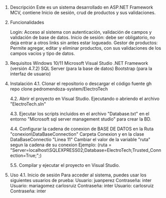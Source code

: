 1. Descripción
	Este es un sistema desarrollado en ASP.NET Framework MCV, contiene Inicio de sesión, crud de productos y sus validaciones.

2. Funcionalidades

	Login: Acceso al sistema con autenticación, validación de campos y validación de base de datos.
	Inicio de sesión: debe ser obligatorio, no deja entrar a otros links sin antes estar logueado.
	Gestor de productos: Permite agregar, editar y eliminar productos, con sus validaciones de los campos vacíos y tipo de datos.

3. Requisitos
	Windows 10/11
	Microsoft Visual Studio
	.NET Framework (versión 4.7.2)
	SQL Server (para la base de datos)
	Bootstrap (para la interfaz de usuario)

4. Instalación
	4.1. Clonar el repositorio o descargar el código fuente
   		gh repo clone pedromendoza-system/ElectroTech	

	4.2. Abrir el proyecto en Visual Studio.
   		Ejecutando o abriendo el archivo   "ElectroTech.sln"

	4.3. Ejecutar los scripts incluidos en el archivo "Database.txt" en el entorno "Microsoft sql server management studio" para crear la BD.

	4.4. Configurar la cadena de conexion de BASE DE DATOS en la Ruta "conexion\DataBaseConnection"
		Carpeta Conexion y en la clase DataBaseConnectio "Linea 11"
		Cambiar el valor de la variable "ruta" segun la cadena de su conexion
		Ejemplo: (ruta = "Server=localhost\\SQLEXPRESS02;Database=ElectroTech;Trusted_Connection=True;";)
		
	5.5. Compilar y ejecutar el proyecto en Visual Studio.

4. Uso
	4.1. Inicio de sesión
		Para acceder al sistema, puedes usar los siguientes usuarios de prueba:
			Usuario: juanperez
			Contraseña: inter
			Usuario: mariagomez   carlosruiz
			Contraseña: inter
			Usuario: carlosruiz
			Contraseña: inter
			


	

